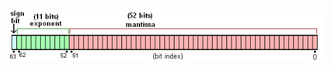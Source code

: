 ![IEEE754 Floating Point Standard](https://github.com/JeffreySarnoff/BitsFields.jl/blob/master/docs/assets/IEEE754/Float64.png)
